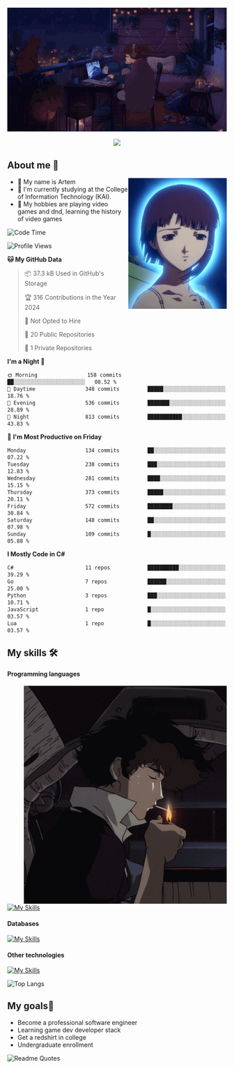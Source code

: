 <div align="center">
  <p>
    <img src="assets/lo-fi.gif">
  </p>
  <p>
    <img src="https://readme-typing-svg.herokuapp.com?color=%2336BCF7&lines=Welcome-to-my-profile&center=true&width=380&height=50&duration=4000&pause=1000">
  </p>
</div>

<div>
  <h2>About me 🚀</h2>
   <div align="center">
    <img src="assets/lain2.gif" align="right" height="300px">
  </div>
  <ul>
    <li>👨 My name is Artem</li>
    <li>🌱 I'm currently studying at the College of Information Technology (KAI).</li>
    <li>👾 My hobbies are playing video games and dnd, learning the history of video games </li>
  </ul>
</div>


<!--START_SECTION:waka-->
![Code Time](http://img.shields.io/badge/Code%20Time-238%20hrs%2017%20mins-blue)

![Profile Views](http://img.shields.io/badge/Profile%20Views-0-blue)

**🐱 My GitHub Data** 

> 📦 37.3 kB Used in GitHub's Storage 
 > 
> 🏆 316 Contributions in the Year 2024
 > 
> 🚫 Not Opted to Hire
 > 
> 📜 20 Public Repositories 
 > 
> 🔑 1 Private Repositories 
 > 
**I'm a Night 🦉** 

```text
🌞 Morning                158 commits         ██░░░░░░░░░░░░░░░░░░░░░░░   08.52 % 
🌆 Daytime                348 commits         █████░░░░░░░░░░░░░░░░░░░░   18.76 % 
🌃 Evening                536 commits         ███████░░░░░░░░░░░░░░░░░░   28.89 % 
🌙 Night                  813 commits         ███████████░░░░░░░░░░░░░░   43.83 % 
```
📅 **I'm Most Productive on Friday** 

```text
Monday                   134 commits         ██░░░░░░░░░░░░░░░░░░░░░░░   07.22 % 
Tuesday                  238 commits         ███░░░░░░░░░░░░░░░░░░░░░░   12.83 % 
Wednesday                281 commits         ████░░░░░░░░░░░░░░░░░░░░░   15.15 % 
Thursday                 373 commits         █████░░░░░░░░░░░░░░░░░░░░   20.11 % 
Friday                   572 commits         ████████░░░░░░░░░░░░░░░░░   30.84 % 
Saturday                 148 commits         ██░░░░░░░░░░░░░░░░░░░░░░░   07.98 % 
Sunday                   109 commits         █░░░░░░░░░░░░░░░░░░░░░░░░   05.88 % 
```


**I Mostly Code in C#** 

```text
C#                       11 repos            ██████████░░░░░░░░░░░░░░░   39.29 % 
Go                       7 repos             ██████░░░░░░░░░░░░░░░░░░░   25.00 % 
Python                   3 repos             ███░░░░░░░░░░░░░░░░░░░░░░   10.71 % 
JavaScript               1 repo              █░░░░░░░░░░░░░░░░░░░░░░░░   03.57 % 
Lua                      1 repo              █░░░░░░░░░░░░░░░░░░░░░░░░   03.57 % 
```




<!--END_SECTION:waka-->

## My skills 🛠️
#### Programming languages
<div align="center">
  <img src="assets/bebop_smoke.gif" align="right" height="500px">
</div>


[![My Skills](https://skillicons.dev/icons?i=go,cs,python)](https://skillicons.dev)
#### Databases
[![My Skills](https://skillicons.dev/icons?i=mysql,mongodb,postgres)](https://skillicons.dev)
#### Other technologies
[![My Skills](https://skillicons.dev/icons?i=unity,docker,git,wasm,githubactions,kafka)](https://skillicons.dev)

![Top Langs](https://github-readme-stats.vercel.app/api/top-langs/?username=nifle3&layout=compact&theme=nord)


## My goals🚀
- Become a professional software engineer
- Learning game dev developer stack
- Get a redshirt in college
- Undergraduate enrollment

![Readme Quotes](https://quotes-github-readme.vercel.app/api?type=horizontal&theme=nord) 
